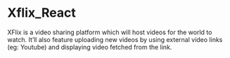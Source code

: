 # Xflix_React
XFlix is a video sharing platform which will host videos for the world to watch. It’ll also feature uploading new videos by using external video links (eg: Youtube) and displaying video fetched from the link.
